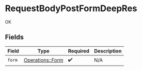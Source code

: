 # RequestBodyPostFormDeepRes

OK


## Fields

| Field                                               | Type                                                | Required                                            | Description                                         |
| --------------------------------------------------- | --------------------------------------------------- | --------------------------------------------------- | --------------------------------------------------- |
| `form`                                              | [Operations::Form](../../models/operations/form.md) | :heavy_check_mark:                                  | N/A                                                 |